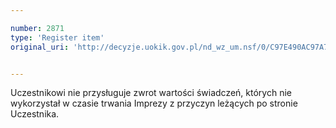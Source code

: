 ```yaml
---

number: 2871
type: 'Register item'
original_uri: 'http://decyzje.uokik.gov.pl/nd_wz_um.nsf/0/C97E490AC97A70AFC12579B10046BBD6?OpenDocument'


---
```


Uczestnikowi nie przysługuje zwrot wartości świadczeń, których nie wykorzystał w czasie trwania Imprezy z przyczyn leżących po stronie Uczestnika.
